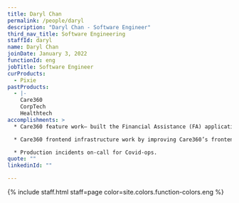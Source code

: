 ```yaml
---
title: Daryl Chan
permalink: /people/daryl
description: "Daryl Chan - Software Engineer"
third_nav_title: Software Engineering
staffId: daryl
name: Daryl Chan
joinDate: January 3, 2022
functionId: eng
jobTitle: Software Engineer
curProducts:
  - Pixie
pastProducts:
  - |-
    Care360
    CorpTech
    Healthtech
accomplishments: >
  * Care360 feature work– built the Financial Assistance (FA) application flow. 

  * Care360 frontend infrastructure work by improving Care360’s frontend performance and reliability.

  * Production incidents on-call for Covid-ops.
quote: ""
linkedinId: ""

---
```


{% include staff.html staff=page color=site.colors.function-colors.eng %}
